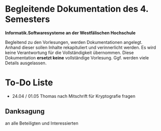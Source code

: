 # Begleitende Dokumentation des 4. Semesters
**Informatik.Softwaresysteme an der Westfälischen Hochschule**

Begleitend zu den Vorlesungen, werden Dokumentationen angelegt. Anhand dieser sollen Inhalte rekapituliert und verinnerlicht werden.
Es wird keine Verantwortung für die Vollständigkeit übernommen.
Diese Dokumentation **ersetzt keine** vollständige Vorlesung. Ggf. werden viele Details ausgelassen.

# To-Do Liste
  - 24.04 / 01.05 Thomas nach Mitschrift für Kryptografie fragen
  
## Danksagung
an alle Beteiligten und Interessierten
